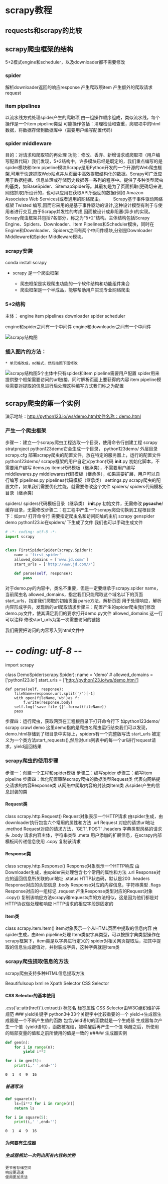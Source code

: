 
# scrapy教程

## requests和scrapy的比较

## scrapy爬虫框架的结构
5+2模式engine和scheduler，以及downloader都不需要修改
### spider
解析downloader返回的响应response
产生爬取项item
产生额外的爬取请求request
### item pipelines
以流水线方式处理spider产生的爬取项
由一组操作顺序组成，类似流水线，每个操作是一个item pipeline类型
可能操作包括：清理检验和查重，爬取项中的html数据，将数据存储到数据库中（需要用户编写配置代码）
### spider middleware
目的：对请求和爬取项的再处理
功能：修改、丢弃、新增请求或爬取项（用户编写配置代码）我们发现，5+2结构中，许多模块已经是既定的，我们重点编写的是spider模块和item pipeline模块Scrapy是用Python开发的一个开源的Web爬虫框架,可用于快速抓取Web站点并从页面中高效提取结构化的数据。Scrapy可广泛应用于数据挖掘、信息处理或存储历史数据等一系列的程序中。提供了多种类型爬虫的基类，如BaseSpider、SitemapSpider等。其最初是为了页面抓取(更确切来说,网络抓取)所设计的，也可以应用在获取API所返回的数据(例如 Amazon Associates Web Services)或者通用的网络爬虫。
  Scrapy基于事件驱动网络框架 Twisted 编写,因而它采用的是基于事件驱动的设计,这种设计模型有利于与使用者进行交互,由于Scrapy并发性的考虑,因而被设计成非阻塞(异步)的实现。
  Scrapy爬虫框架共包括7各部分，称之为“5+2”结构。主体结构包括Scrapy Engine、Spiders、Downloader、Item Pipelines和Scheduler模块，同时在Engine和Downloader、Spiders之间有两个中间件模块,分别是Downloader Middleware和Spider Middleware模块。
### scrapy安装
conda install scrapy
* scrapy 是一个爬虫框架

    * 爬虫框架是实现爬虫功能的一个软件结构和功能组件集合
    * 爬虫框架是一个半成品，能够帮助用户实现专业网络爬虫

### 5+2结构
主体：
engine
item pipelines
downloader
spider
scheduler

engine和spider之间有一个中间件
engine和downloader之间有一个中间件


![scrapy结构图](img/scrapy爬虫框架结构图.jpg)

### 插入图片的方法：
    * 单元格改成，md格式，然后按照下图修改
![scrapy结构图](img/scrapy爬虫框架结构图.jpg)5个主体中只有spider和item pipeline需要用户配置
spider用来提供整个框架需要访问的url链接，同时解析页面上要获得的内容
item pipeline模块需要对提取的信息进行后处理这种编写方式我们称之为配置
## scrapy爬虫的第一个实例
演示地址：http://python123.io/ws/demo.html文件名称：demo.html
### 产生一个爬虫框架
步骤一：建立一个scrapy爬虫工程选取一个目录，使用命令行创建工程
scrapy stratproject python123demo它会生成一个目录，
python123demo/ 外层目录
    scrapy.cfg  部署scrapy爬虫的配置文件，放在特定的服务器上，运行的配置文件
    python123demo/  scrapy框架的用户自定义python代码
        __init__.py  初始化脚本，不需要用户编写
        items.py    items代码模板（继承类），不需要用户编写
        middlewares.py     middlewares代码模板（继承类），如果需要扩展，用户可以自行编写
        pipelines.py      pipelines代码模板（继承类）
        settings.py       scrapy爬虫的配置文件，如果我们需要优化性能，就需要修改这个文件
        spiders/        spiders代码模板目录（继承类）
        
        
        
spiders/  spiders代码模板目录（继承类）
    __init__.py   初始文件，无需修改
    __pycache__/  缓存目录，无需修改步骤二：在工程中产生一个scrapy爬虫切换到工程根目录下：如pro/
打开命令行
需要指定爬虫名和访问网址的主机
scrapy genspider demo python123.io在spiders/ 下生成了文件
我们也可以手动生成文件

```python
# -*- coding: utf-8 -*-
import scrapy


class FirstSpiderSpider(scrapy.Spider):
    name = 'first_spider'
    allowed_domains = ['www.jd.com/']
    start_urls = ['http://www.jd.com//']

    def parse(self, response):
        pass

```
对于demo.py的内容中，类名不重要，但是一定要继承于scrapy.spider
name，当前爬虫名
allowed_domains，指定我们只能爬取这个域名以下的页面
start_urls，指定我们爬取的初始页面
parse方法，解析页面
用于处理响应，解析内容形成字典，发现新的url爬取请求步骤三：配置产生的spider爬虫我们修改demo.py文件，使其满足我们的要求打开demo.py文件
allowed_domains 这一行可以注释
修改start_urls为第一次需要访问的链接

我们需要把访问的内容写入到html文件中
# -*- coding: utf-8 -*-
import scrapy


class DemoSpider(scrapy.Spider):
    name = 'demo'
    # allowed_domains = ['python123.io']
    start_urls = ['http://python123.io/ws/demo.html']

    def parse(self, response):
        fileName=response.url.split('/')[-1]
        with open(fileName,'wb')as f:
            f.write(response.body)
        self.log('save file {}'.format(fileName))
        pass
步骤四：运行爬虫，获取网页在工程根目录下打开命令行下
如python123demo/
scrapy crawl demo
这里demo指的是爬虫名爬虫运行结束我们可以发现，demo.html存储到了根目录中实际上，spiders有一个完整版写法
start_urls
被定义为一个类方法start_requests(),然后对urls列表中的每一个url进行request请求，yield返回结果
### scrapy爬虫的使用步骤
步骤一：创建一个工程和spider模板
步骤二：编写spider
步骤三：编写item pipeline
步骤四：优化配置策略scrapy爬虫的数据类型Request类
代表向网络提交请求的内容Response类
从网络中爬取内容的封装类Item类
从spider产生的信息封装的类
#### Request类
class scrapy.http.Request()
Request对象表示一个HTTP请求
由spider生成，由downloader执行包含六个常用的属性和方法
.url Request 对应的请求url地址
.method Request对应的请求方法，'GET','POST'
.headers 字典类型风格的请求头
.body 请求内容主体，字符串类型
.meta 用户添加的扩展信息，在scrapy内部模板间传递信息使用
.copy 复制该请求
#### Response类
class scrapy.http.Response()
Response对象表示一个HTTP响应
由Downloader生成，由spider来处理包含七个常用的属性和方法
.url Response对应的返回信息所关联的url地址
.status HTTP状态码，默认是200
.headers Response对应的头部信息
.body Response对应的内容信息，字符串类型
.flags Response对应的一组标记
.request 产生Response类型对应的Request对象
.copy() 复制该响应方法scrapy和requests库的方法相似，这是因为他们都是对HTTP协议做处理和响应
HTTP请求的相应字段是固定的
#### Item类
class scrapy.item.Item()
item对象表示一个从HTML页面中提取的信息内容
由spider生成，由item pipeline处理
Item类似字典类型，可以按照字典类型操作在scrapy框架下，item类是以字典进行定义的
spider对相关网页提取后，把其中提取的信息生成键值对，并封装成字典，这种字典就是Item类
### scrapy爬虫提取信息的方法
scrapy爬虫支持多种HTML信息提取方法

Beautifulsoup
lxml
re
Xpath Selector
CSS Selector
#### CSS Selector的基本使用
<HTML>.css('a::attr(href)').extract()
标签名 标签属性
CSS Selector由W3C组织维护并规范
### yield关键字
python3中33个关键字中比较重要的一个
yield->生成器生成器是一个不断产生值的函数
包含yield语句的函数就是一个生成器
生成器每次产生一个值（yield语句），函数被冻结，被唤醒后再产生一个值
唤醒之后，所使用的局部变量的值和之前所使用的值是一致的
##### 生成器实例


```python
def gen(n):
    for i in range(n):
        yield i**2
```


```python
for i in gen(5):
    print(i,' ',end='')
```

    0  1  4  9  16  

##### 普通写法


```python
def square(n):
    ls=[i**2 for i in range(n)]
    return ls
```


```python
for i in square(5):
    print(i,' ',end='')
```

    0  1  4  9  16  

#### 为何要有生成器

##### 生成器相比一次列出所有内容的优势


```python
更节省存储空间
响应更迅速
使用更加灵活
```
